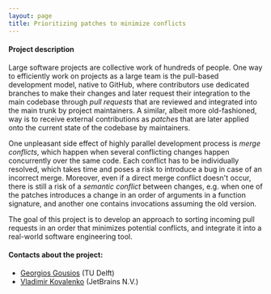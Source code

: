 ```yaml
---
layout: page
title: Prioritizing patches to minimize conflicts
---
```


#### Project description
Large software projects are collective work of hundreds of people.
One way to efficiently work on projects as a large team is the pull-based development model, native to GitHub, where contributors use dedicated branches to make their changes and later request their integration to the main codebase through *pull requests* that are reviewed and integrated into the main trunk by project maintainers. A similar, albeit more old-fashioned, way is to receive external contributions as *patches* that are later applied onto the current state of the codebase by maintainers.

One unpleasant side effect of highly parallel development process is *merge conflicts*, which happen when several conflicting changes happen concurrently over the same code. Each conflict has to be individually resolved, which takes time and poses a risk to introduce a bug in case of an incorrect merge.
Moreover, even if a direct merge conflict doesn't occur, there is still a risk of a *semantic conflict* between changes, e.g. when one of the patches introduces a change in an order of arguments in a function signature, and another one contains invocations assuming the old version. 

The goal of this project is to develop an approach to sorting incoming pull requests in an order that minimizes potential conflicts, and integrate it into a real-world software engineering tool.


#### Contacts about the project:

* [Georgios Gousios](mailto:g.gousios@tudelft.nl) (TU Delft)
* [Vladimir Kovalenko](mailto:vladimir.kovalenko@jetbrains.com) (JetBrains N.V.)

